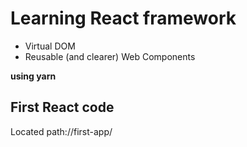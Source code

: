 # Learning React framework

- Virtual DOM
- Reusable (and clearer) Web Components

**using yarn**

## First React code

Located path://first-app/
